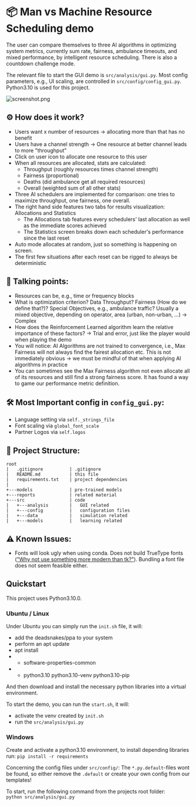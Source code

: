 
# 📦 Man vs Machine Resource Scheduling demo

The user can compare themselves to three AI algorithms in optimizing system metrics,
currently sum rate, fairness, ambulance timeouts, and mixed performance, by intelligent resource scheduling.
There is also a countdown challenge mode.

The relevant file to start the GUI demo is `src/analysis/gui.py`.
Most config parameters, e.g., UI scaling, are controlled in `src/config/config_gui.py`.  
Python3.10 is used for this project.

![screenshot.png](reports/screenshot.png)

## ⚙️ How does it work?
- Users want x number of resources -> allocating more than that has no benefit
- Users have a channel strength -> One resource at better channel leads to more "throughput"
- Click on user icon to allocate one resource to this user
- When all resources are allocated, stats are calculated:
  - Throughput (roughly resources times channel strength)
  - Fairness (proportional)
  - Deaths (did ambulance get all required resources)
  - Overall (weighted sum of all other stats)
- Three AI schedulers are implemented for comparison: one tries to maximize throughput, one fairness, one overall.
- The right hand side features two tabs for results visualization: Allocations and Statistics
  - The Allocations tab features every schedulers' last allocation as well as the immediate scores achieved
  - The Statistics screen breaks down each scheduler's performance since the last reset
- Auto mode allocates at random, just so something is happening on screen.
- The first few situations after each reset can be rigged to always be deterministic


## 💬 Talking points:
- Resources can be, e.g., time or frequency blocks
- What is optimization criterion? Data Throughput? Fairness (How do we define that?)?
Special Objectives, e.g., ambulance traffic? Usually a mixed objective, depending on operator,
area (urban, non-urban, ...) -> Complex
- How does the Reinforcement Learned algorithm learn the relative importance of these factors? -> 
Trial and error, just like the player would when playing the demo
- You will notice: AI Algorithms are not trained to convergence, i.e., Max Fairness will not always find
the fairest allocation etc. This is not immediately obvious -> we must be mindful of that when applying AI
algorithms in practice
- You can sometimes see the Max Fairness algorithm not even allocate all of its resources and
still find a strong fairness score. It has found a way to game our performance metric definition.

## 🛠️ Most Important config in `config_gui.py`:
- Language setting via `self._strings_file`
- Font scaling via `global_font_scale`
- Partner Logos via `self.logos`

## 📂 Project Structure:

```
root
|   .gitignore          | .gitignore
|   README.md           | this file
|   requirements.txt    | project dependencies
|           
+---models              | pre-trained models
+---reports             | related material
+---src                 | code
|   +---analysis        |   GUI related
|   +---config          |   configuration files
|   +---data            |   simulation related
|   +---models          |   learning related
```

## ⚠️ Known Issues:
- Fonts will look ugly when using conda. Does not build TrueType fonts (["Why not use something more modern than tk?"](https://github.com/ContinuumIO/anaconda-issues/issues/6833)). Bundling a font file does not seem feasible either.

## Quickstart
This project uses Python3.10.0.  
### Ubuntu / Linux
Under Ubuntu you can simply run the `init.sh` file, it will:
- add the deadsnakes/ppa to your system
- perform an apt update
- apt install 
- - software-properties-common
- - python3.10 python3.10-venv python3.10-pip

And then download and install the necessary python libraries into a virtual environment.

To start the demo, you can run the `start.sh`, it will:
- activate the venv created by `init.sh`
- run the `src/analysis/gui.py`

### Windows
Create and activate a python3.10 environment, to install depending libraries run:
`pip install -r requirements`  

Concerning the config files under `src/config/`: 
 The `*.py.default`-files wont be found, so either remove the `.default` or create your own config from our templates!
 
To start, run the following command from the projects root folder:  
`python src/analysis/gui.py`

